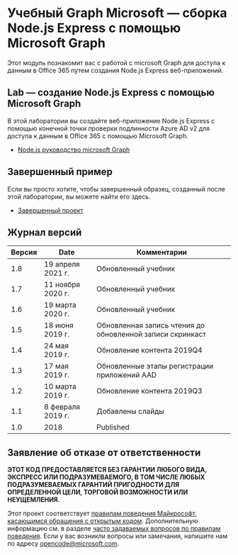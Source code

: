 # <a name="microsoft-graph-training-module---build-nodejs-express-apps-with-microsoft-graph"></a>Учебный Graph Microsoft — сборка Node.js Express с помощью Microsoft Graph

Этот модуль познакомит вас с работой с microsoft Graph для доступа к данным в Office 365 путем создания Node.js Express веб-приложений.

## <a name="lab---build-nodejs-express-apps-with-microsoft-graph"></a>Lab — создание Node.js Express с помощью Microsoft Graph

В этой лаборатории вы создайте веб-приложение Node.js Express с помощью конечной точки проверки подлинности Azure AD v2 для доступа к данным в Office 365 с помощью Microsoft Graph.

- [Node.js руководство microsoft Graph](https://docs.microsoft.com/graph/training/node-tutorial)

## <a name="completed-sample"></a>Завершенный пример

Если вы просто хотите, чтобы завершенный образец, созданный после этой лаборатории, вы можете найти его здесь.

- [Завершенный проект](demo)

## <a name="version-history"></a>Журнал версий

| Версия |       Date        |                     Комментарии                     |
| ------- | ----------------- | ------------------------------------------------ |
| 1.8     | 19 апреля 2021 г.    | Обновленный учебник                               |
| 1.7     | 11 ноября 2020 г. | Обновленный учебник                               |
| 1.6     | 19 марта 2020 г.    | Обновленный учебник                               |
| 1.5     | 18 июня 2019 г.     | Обновленная запись чтения до обновленной записи скринкаст |
| 1.4     | 24 мая 2019 г.      | Обновление контента 2019Q4                           |
| 1.3     | 17 мая 2019 г.      | Обновленные этапы регистрации приложений AAD               |
| 1.2     | 10 марта 2019 г.    | Обновление контента 2019Q3                           |
| 1.1     | 8 февраля 2019 г.  | Добавлены слайды                                     |
| 1.0     | 2018              | Published                                        |

## <a name="disclaimer"></a>Заявление об отказе от ответственности

**ЭТОТ КОД  ПРЕДОСТАВЛЯЕТСЯ БЕЗ ГАРАНТИИ ЛЮБОГО ВИДА, ЭКСПРЕСС ИЛИ ПОДРАЗУМЕВАЕМОГО, В ТОМ ЧИСЛЕ ЛЮБЫХ ПОДРАЗУМЕВАЕМЫХ ГАРАНТИЙ ПРИГОДНОСТИ ДЛЯ ОПРЕДЕЛЕННОЙ ЦЕЛИ, ТОРГОВОЙ ВОЗМОЖНОСТИ ИЛИ НЕУЩЕМЛЕНИЯ.**

Этот проект соответствует [правилам поведения Майкрософт, касающимся обращения с открытым кодом](https://opensource.microsoft.com/codeofconduct/). Дополнительную информацию см. в разделе [часто задаваемых вопросов по правилам поведения](https://opensource.microsoft.com/codeofconduct/faq/). Если у вас возникли вопросы или замечания, напишите нам по адресу [opencode@microsoft.com](mailto:opencode@microsoft.com).
